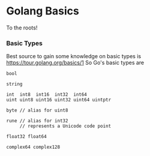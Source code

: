 # Golang Basics
To the roots! 

### Basic Types
Best source to gain some knowledge on basic types is https://tour.golang.org/basics/1 
So Go's basic types are
```
bool

string

int  int8  int16  int32  int64
uint uint8 uint16 uint32 uint64 uintptr

byte // alias for uint8

rune // alias for int32
     // represents a Unicode code point

float32 float64

complex64 complex128
```
